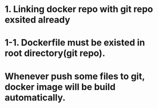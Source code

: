 # 1. Linking docker repo with git repo exsited already 
# 1-1. Dockerfile must be existed in root directory(git repo).

# Whenever push some files to git, docker image will be build automatically.
